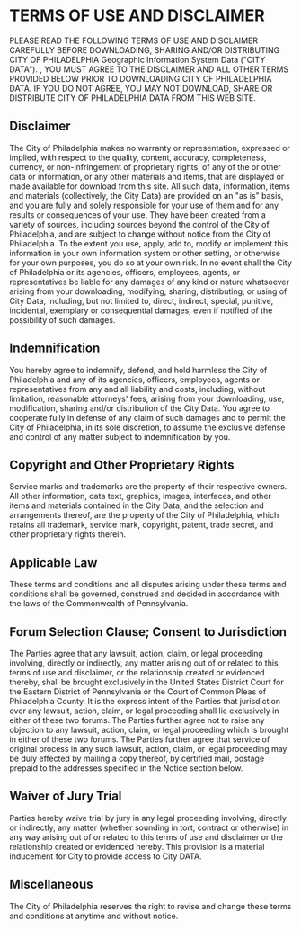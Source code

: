 # TERMS OF USE AND DISCLAIMER

PLEASE READ THE FOLLOWING TERMS OF USE AND DISCLAIMER CAREFULLY BEFORE DOWNLOADING, SHARING AND/OR DISTRIBUTING CITY OF PHILADELPHIA Geographic Information System Data ("CITY DATA"). , YOU MUST AGREE TO THE DISCLAIMER AND ALL OTHER TERMS PROVIDED BELOW PRIOR TO DOWNLOADING CITY OF PHILADELPHIA DATA. IF YOU DO NOT AGREE, YOU MAY NOT DOWNLOAD, SHARE OR DISTRIBUTE CITY OF PHILADELPHIA DATA FROM THIS WEB SITE.

## Disclaimer

The City of Philadelphia makes no warranty or representation, expressed or implied, with respect to the quality, content, accuracy, completeness, currency, or non-infringement of proprietary rights, of any of the or other data or information, or any other materials and items, that are displayed or made available for download from this site. All such data, information, items and materials (collectively, the City Data) are provided on an "as is" basis, and you are fully and solely responsible for your use of them and for any results or consequences of your use. They have been created from a variety of sources, including sources beyond the control of the City of Philadelphia, and are subject to change without notice from the City of Philadelphia. To the extent you use, apply, add to, modify or implement this information in your own information system or other setting, or otherwise for your own purposes, you do so at your own risk. In no event shall the City of Philadelphia or its agencies, officers, employees, agents, or representatives be liable for any damages of any kind or nature whatsoever arising from your downloading, modifying, sharing, distributing, or using of City Data, including, but not limited to, direct, indirect, special, punitive, incidental, exemplary or consequential damages, even if notified of the possibility of such damages.

## Indemnification

You hereby agree to indemnify, defend, and hold harmless the City of Philadelphia and any of its agencies, officers, employees, agents or representatives from any and all liability and costs, including, without limitation, reasonable attorneys' fees, arising from your downloading, use, modification, sharing and/or distribution of the City Data. You agree to cooperate fully in defense of any claim of such damages and to permit the City of Philadelphia, in its sole discretion, to assume the exclusive defense and control of any matter subject to indemnification by you.

## Copyright and Other Proprietary Rights

Service marks and trademarks are the property of their respective owners. All other information, data text, graphics, images, interfaces, and other items and materials contained in the City Data, and the selection and arrangements thereof, are the property of the City of Philadelphia, which retains all trademark, service mark, copyright, patent, trade secret, and other proprietary rights therein.

## Applicable Law

These terms and conditions and all disputes arising under these terms and conditions shall be governed, construed and decided in accordance with the laws of the Commonwealth of Pennsylvania.

## Forum Selection Clause; Consent to Jurisdiction

The Parties agree that any lawsuit, action, claim, or legal proceeding involving, directly or indirectly, any matter arising out of or related to this terms of use and disclaimer, or the relationship created or evidenced thereby, shall be brought exclusively in the United States District Court for the Eastern District of Pennsylvania or the Court of Common Pleas of Philadelphia County. It is the express intent of the Parties that jurisdiction over any lawsuit, action, claim, or legal proceeding shall lie exclusively in either of these two forums. The Parties further agree not to raise any objection to any lawsuit, action, claim, or legal proceeding which is brought in either of these two forums. The Parties further agree that service of original process in any such lawsuit, action, claim, or legal proceeding may be duly effected by mailing a copy thereof, by certified mail, postage prepaid to the addresses specified in the Notice section below.

## Waiver of Jury Trial

Parties hereby waive trial by jury in any legal proceeding involving, directly or indirectly, any matter (whether sounding in tort, contract or otherwise) in any way arising out of or related to this terms of use and disclaimer or the relationship created or evidenced hereby. This provision is a material inducement for City to provide access to City DATA.

## Miscellaneous

The City of Philadelphia reserves the right to revise and change these terms and conditions at anytime and without notice. 